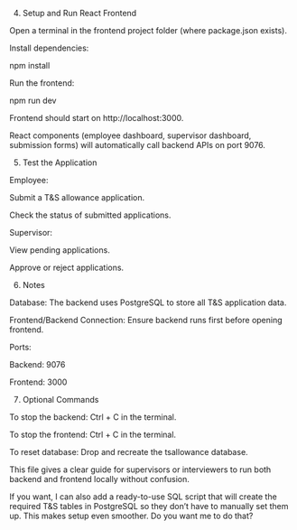 4. Setup and Run React Frontend

Open a terminal in the frontend project folder (where package.json exists).

Install dependencies:

npm install


Run the frontend:

npm run dev


Frontend should start on http://localhost:3000.

React components (employee dashboard, supervisor dashboard, submission forms) will automatically call backend APIs on port 9076.

5. Test the Application

Employee:

Submit a T&S allowance application.

Check the status of submitted applications.

Supervisor:

View pending applications.

Approve or reject applications.

6. Notes

Database: The backend uses PostgreSQL to store all T&S application data.

Frontend/Backend Connection: Ensure backend runs first before opening frontend.

Ports:

Backend: 9076

Frontend: 3000

7. Optional Commands

To stop the backend: Ctrl + C in the terminal.

To stop the frontend: Ctrl + C in the terminal.

To reset database: Drop and recreate the tsallowance database.

This file gives a clear guide for supervisors or interviewers to run both backend and frontend locally without confusion.

If you want, I can also add a ready-to-use SQL script that will create the required T&S tables in PostgreSQL so they don’t have to manually set them up. This makes setup even smoother. Do you want me to do that?
